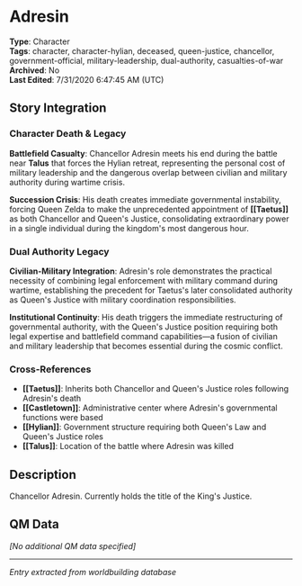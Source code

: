 # Adresin

**Type**: Character  
**Tags**: character, character-hylian, deceased, queen-justice, chancellor, government-official, military-leadership, dual-authority, casualties-of-war  
**Archived**: No  
**Last Edited**: 7/31/2020 6:47:45 AM (UTC)

## Story Integration

### Character Death & Legacy
**Battlefield Casualty**: Chancellor Adresin meets his end during the battle near **Talus** that forces the Hylian retreat, representing the personal cost of military leadership and the dangerous overlap between civilian and military authority during wartime crisis.

**Succession Crisis**: His death creates immediate governmental instability, forcing Queen Zelda to make the unprecedented appointment of **[[Taetus]]** as both Chancellor and Queen's Justice, consolidating extraordinary power in a single individual during the kingdom's most dangerous hour.

### Dual Authority Legacy
**Civilian-Military Integration**: Adresin's role demonstrates the practical necessity of combining legal enforcement with military command during wartime, establishing the precedent for Taetus's later consolidated authority as Queen's Justice with military coordination responsibilities.

**Institutional Continuity**: His death triggers the immediate restructuring of governmental authority, with the Queen's Justice position requiring both legal expertise and battlefield command capabilities—a fusion of civilian and military leadership that becomes essential during the cosmic conflict.

### Cross-References
- **[[Taetus]]**: Inherits both Chancellor and Queen's Justice roles following Adresin's death
- **[[Castletown]]**: Administrative center where Adresin's governmental functions were based
- **[[Hylian]]**: Government structure requiring both Queen's Law and Queen's Justice roles
- **[[Talus]]**: Location of the battle where Adresin was killed

## Description
Chancellor Adresin. Currently holds the title of the King's Justice.

## QM Data
*[No additional QM data specified]*

---
*Entry extracted from worldbuilding database*
